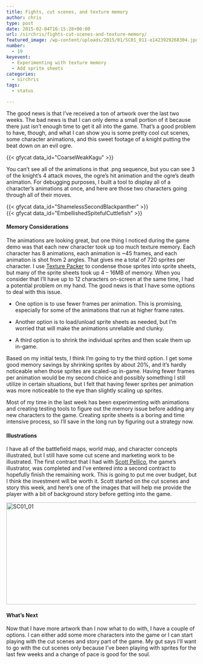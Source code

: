 ```yaml
---
title: Fights, cut scenes, and texture memory
author: chris
type: post
date: 2015-02-04T16:15:28+00:00
url: /sirchris/fights-cut-scenes-and-texture-memory/
featured_image: /wp-content/uploads/2015/01/SC01_011-e1423929268304.jpg
number:
  - 19
keyevent:
  - Experimenting with texture memory
  - Add sprite sheets
categories:
  - sirchris
tags:
  - status

---
```

The good news is that I’ve received a ton of artwork over the last two weeks. The bad news is that I can only demo a small portion of it because there just isn’t enough time to get it all into the game. That’s a good problem to have, though, and what I can show you is some pretty cool cut scenes, some character animations, and this sweet footage of a knight putting the beat down on an evil ogre.
<!--more-->

<div class="inlineimg" style="clear:both">
  {{< gfycat data_id="CoarseWeakKagu" >}}
</div>

You can’t see all of the animations in that .png sequence, but you can see 3 of the knight’s 4 attack moves, the ogre’s hit animation and the ogre’s death animation. For debugging purposes, I built a tool to display all of a character’s animations at once, and here are those two characters going through all of their moves.

<div class="inlineimg">
  {{< gfycat data_id="ShamelessSecondBlackpanther" >}}
</div>

<div class="inlineimg">
  {{< gfycat data_id="EmbellishedSpitefulCuttlefish" >}}
</div>

#### Memory Considerations

The animations are looking great, but one thing I noticed during the game demo was that each new character took up too much texture memory. Each character has 8 animations, each animation is ~45 frames, and each animation is shot from 2 angles. That gives me a total of 720 sprites per character. I use [Texture Packer][1] to condense those sprites into sprite sheets, but many of the sprite sheets took up 4 &#8211; 16MB of memory. When you consider that I&#8217;ll have up to 12 characters on-screen at the same time, I had a potential problem on my hand. The good news is that I have some options to deal with this issue.

  * One option is to use fewer frames per animation. This is promising, especially for some of the animations that run at higher frame rates.</p> 
  * Another option is to load/unload sprite sheets as needed, but I’m worried that will make the animations unreliable and clunky.

  * A third option is to shrink the individual sprites and then scale them up in-game.

Based on my initial tests, I think I’m going to try the third option. I get some good memory savings by shrinking sprites by about 20%, and it’s hardly noticeable when those sprites are scaled-up in-game. Having fewer frames per animation would be my second choice and possibly something I still utilize in certain situations, but I felt that having fewer sprites per animation was more noticeable to the eye than slightly scaling up sprites.

Most of my time in the last week has been experimenting with animations and creating testing tools to figure out the memory issue before adding any new characters to the game. Creating sprite sheets is a boring and time intensive process, so I’ll save in the long run by figuring out a strategy now.

#### Illustrations

I have all of the battlefield maps, world map, and character concepts illustrated, but I still have some cut scene and marketing work to be illustrated. The first contract that I had with [Scott Pellico][2], the game’s illustrator, was completed and I’ve entered into a second contract to hopefully finish the remaining work. This is going to put me over budget, but I think the investment will be worth it. Scott started on the cut scenes and story this week, and here’s one of the images that will help me provide the player with a bit of background story before getting into the game.

<div class="inlineimg">
  <img src="/wp-content/uploads/2015/01/SC01_01-2.jpg" alt="SC01_01" width="800" height="269" class="alignnone size-full wp-image-1762" srcset="/wp-content/uploads/2015/01/SC01_01-2.jpg 800w, /wp-content/uploads/2015/01/SC01_01-2-300x101.jpg 300w, /wp-content/uploads/2015/01/SC01_01-2-768x258.jpg 768w" sizes="(max-width: 800px) 100vw, 800px" />
</div>

#### What&#8217;s Next

Now that I have more artwork than I now what to do with, I have a couple of options. I can either add some more characters into the game or I can start playing with the cut scenes and story part of the game. My gut says I&#8217;ll want to go with the cut scenes only because I&#8217;ve been playing with sprites for the last few weeks and a change of pace is good for the soul.

 [1]: https://www.codeandweb.com/texturepacker
 [2]: http://appylon.weebly.com